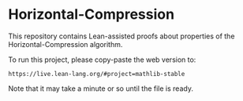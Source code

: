 # Horizontal-Compression
This repository contains Lean-assisted proofs about properties of the Horizontal-Compression algorithm.

To run this project, please copy-paste the web version to:

    https://live.lean-lang.org/#project=mathlib-stable

Note that it may take a minute or so until the file is ready.
